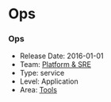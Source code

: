 # Ops
### Ops
* Release Date: 2016-01-01
* Team: [Platform & SRE](../teams/platform.md)
* Type: service
* Level: Application
* Area: [Tools](areas/tools.png)
